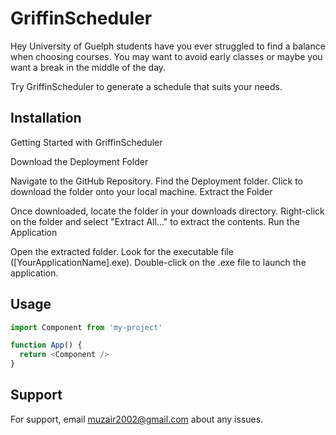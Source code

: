 
# GriffinScheduler

Hey University of Guelph students have you ever struggled to find a balance when choosing courses. You may want to avoid early classes or maybe you want a break in the middle of the day.

Try GriffinScheduler to generate a schedule that suits your needs.


## Installation

Getting Started with GriffinScheduler

Download the Deployment Folder

Navigate to the GitHub Repository.
Find the Deployment folder.
Click to download the folder onto your local machine.
Extract the Folder

Once downloaded, locate the folder in your downloads directory.
Right-click on the folder and select "Extract All..." to extract the contents.
Run the Application

Open the extracted folder.
Look for the executable file ([YourApplicationName].exe).
Double-click on the .exe file to launch the application.
## Usage

```javascript
import Component from 'my-project'

function App() {
  return <Component />
}
```


## Support

For support, email muzair2002@gmail.com about any issues.

